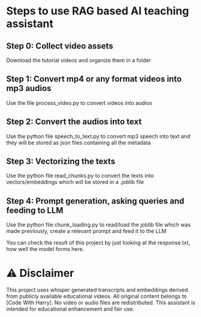 # Steps to use RAG based AI teaching assistant

## Step 0: Collect video assets
Download the tutorial videos and organize them in a folder

## Step 1: Convert mp4 or any format videos into mp3 audios
Use the file process_video.py to convert videos into audios

## Step 2: Convert the audios into text
Use the python file speech_to_text.py to convert mp3 speech into text and they will be stored as json files containing all the metadata

## Step 3: Vectorizing the texts
Use the python file read_chunks.py to convert the texts into vectors/embeddings which will be stored in a .joblib file

## Step 4: Prompt generation, asking queries and feeding to LLM
Use the python file chunk_loading.py to read/load the joblib file which was made previously, create a relevant prompt and feed it to the LLM

You can check the result of this project by just looking at the response.txt, how well the model forms here. 

# ⚠️ Disclaimer
This project uses whisper generated transcripts and embeddings derived from publicly available educational videos. All original content belongs to [Code With Harry]. No video or audio files are redistributed. This assistant is intended for educational enhancement and fair use.

